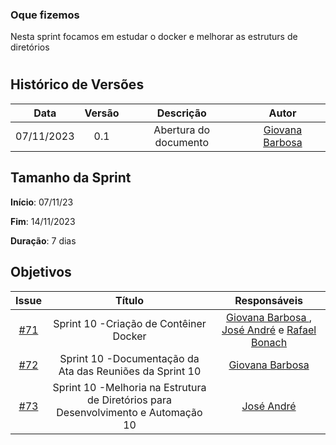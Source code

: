 ### Oque fizemos

Nesta sprint focamos em estudar o docker e melhorar as estruturs de diretórios

#
## Histórico de Versões

| Data       | Versão | Descrição                                 | Autor             |
| :--------: | :----: | :--------------------:                    | :---------------: |
| 07/11/2023 |  0.1   | Abertura do documento                     | [Giovana Barbosa ](https://github.com/gio221) |

## Tamanho da Sprint

**Início**: 07/11/23

**Fim**: 14/11/2023

**Duração**: 7 dias

## Objetivos
|                            Issue                             |              Título               |                    Responsáveis                     |
| :----------------------------------------------------------: | :-------------------------------: | :-------------------------------------------------: |
| [#71](https://github.com/unb-mds/2023-2-Squad07/issues/71) |  Sprint 10 -Criação de Contêiner Docker   |[Giovana Barbosa ](https://github.com/gio221), [José André](https://github.com/joseandre25) e  [Rafael Bonach](https://github.com/RafaBonach)  |
| [#72](https://github.com/unb-mds/2023-2-Squad07/issues/72) |  Sprint 10 -Documentação da Ata das Reuniões da Sprint 10   | [Giovana Barbosa ](https://github.com/gio221) |
| [#73](https://github.com/unb-mds/2023-2-Squad07/issues/73) |  Sprint 10 -Melhoria na Estrutura de Diretórios para Desenvolvimento e Automação 10   | [José André](https://github.com/joseandre25)   |



